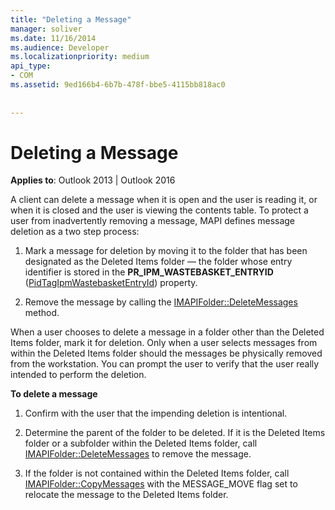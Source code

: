 ```yaml
---
title: "Deleting a Message"
manager: soliver
ms.date: 11/16/2014
ms.audience: Developer
ms.localizationpriority: medium
api_type:
- COM
ms.assetid: 9ed166b4-6b7b-478f-bbe5-4115bb818ac0
 
 
---
```


# Deleting a Message

  
  
**Applies to**: Outlook 2013 | Outlook 2016 
  
A client can delete a message when it is open and the user is reading it, or when it is closed and the user is viewing the contents table. To protect a user from inadvertently removing a message, MAPI defines message deletion as a two step process:
  
1. Mark a message for deletion by moving it to the folder that has been designated as the Deleted Items folder — the folder whose entry identifier is stored in the **PR_IPM_WASTEBASKET_ENTRYID** ([PidTagIpmWastebasketEntryId](pidtagipmwastebasketentryid-canonical-property.md)) property. 
    
2. Remove the message by calling the [IMAPIFolder::DeleteMessages](imapifolder-deletemessages.md) method. 
    
When a user chooses to delete a message in a folder other than the Deleted Items folder, mark it for deletion. Only when a user selects messages from within the Deleted Items folder should the messages be physically removed from the workstation. You can prompt the user to verify that the user really intended to perform the deletion.
  
 **To delete a message**
  
1. Confirm with the user that the impending deletion is intentional.
    
2. Determine the parent of the folder to be deleted. If it is the Deleted Items folder or a subfolder within the Deleted Items folder, call [IMAPIFolder::DeleteMessages](imapifolder-deletemessages.md) to remove the message. 
    
3. If the folder is not contained within the Deleted Items folder, call [IMAPIFolder::CopyMessages](imapifolder-copymessages.md) with the MESSAGE_MOVE flag set to relocate the message to the Deleted Items folder. 
    

